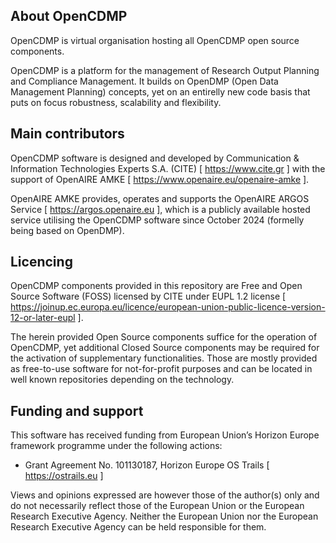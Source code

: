 ## About OpenCDMP

<!--
**Here are some ideas to get you started:**

🙋‍♀️ A short introduction - what is your organization all about?
🌈 Contribution guidelines - how can the community get involved?
👩‍💻 Useful resources - where can the community find your docs? Is there anything else the community should know?
🍿 Fun facts - what does your team eat for breakfast?
🧙 Remember, you can do mighty things with the power of [Markdown](https://docs.github.com/github/writing-on-github/getting-started-with-writing-and-formatting-on-github/basic-writing-and-formatting-syntax)
-->

OpenCDMP is virtual organisation hosting all OpenCDMP open source components.

OpenCDMP is a platform for the management of Research Output Planning and Compliance Management. It builds on OpenDMP (Open Data Management Planning) concepts, yet on an entirelly new code basis that puts on focus robustness, scalability and flexibility.

## Main contributors

OpenCDMP software is designed and developed by Communication & Information Technologies Experts S.A. (CITE) [ https://www.cite.gr ] with the support of OpenAIRE AMKE [ https://www.openaire.eu/openaire-amke ]. 

OpenAIRE AMKE provides, operates and supports the OpenAIRE ARGOS Service [ https://argos.openaire.eu ], which is a publicly available hosted service utilising the OpenCDMP software since October 2024 (formelly being based on OpenDMP).

## Licencing

OpenCDMP components provided in this repository are Free and Open Source Software (FOSS) licensed by CITE under EUPL 1.2 license [ https://joinup.ec.europa.eu/licence/european-union-public-licence-version-12-or-later-eupl ]. 

The herein provided Open Source components suffice for the operation of OpenCDMP, yet additional Closed Source components may be required for the activation of supplementary functionalities. Those are mostly provided as free-to-use software for not-for-profit purposes and can be located in well known repositories depending on the technology.

## Funding and support

This software has received funding from  European Union’s Horizon Europe framework programme under the following actions:

* Grant Agreement No. 101130187, Horizon Europe OS Trails [ https://ostrails.eu ]

Views and opinions expressed are however those of the author(s) only and do not necessarily reflect those of the European Union or the European Research Executive Agency. Neither the European Union nor the European Research Executive Agency can be held responsible for them.
